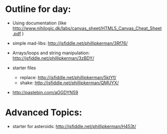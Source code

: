 Outline for day:
=======

 * Using documentation  (like http://www.nihilogic.dk/labs/canvas_sheet/HTML5_Canvas_Cheat_Sheet.pdf )

 * simple mad-libs: http://jsfiddle.net/phillipkerman/3Rf76/

 * Arrays/loops and string manipulation: http://jsfiddle.net/phillipkerman/3zBDY/


* starter files
	* replace: http://jsfiddle.net/phillipkerman/5ktYf/
	* shake: http://jsfiddle.net/phillipkerman/QMUYX/


* http://pastebin.com/aGGDYN59
	
Advanced Topics:
=======
* starter for asteroids: http://jsfiddle.net/phillipkerman/H453t/
